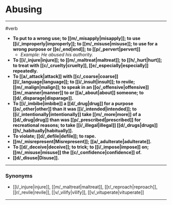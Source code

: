 # Abusing
---
#verb
- **To put to a wrong use; to [[m/_misapply|misapply]]; to use [[i/_improperly|improperly]]; to [[m/_misuse|misuse]]; to use for a wrong purpose or [[e/_end|end]]; to [[p/_pervert|pervert]]**
	- _Example: He abused his authority._
- **To [[i/_injure|injure]]; to [[m/_maltreat|maltreat]]; to [[h/_hurt|hurt]]; to treat with [[c/_cruelty|cruelty]], [[e/_especially|especially]] repeatedly.**
- **To [[a/_attack|attack]] with [[c/_coarse|coarse]] [[l/_language|language]]; to [[i/_insult|insult]]; to revile; [[m/_malign|malign]]; to speak in an [[o/_offensive|offensive]] [[m/_manner|manner]] to or [[a/_about|about]] someone; to [[d/_disparage|disparage]].**
- **To [[i/_imbibe|imbibe]] a [[d/_drug|drug]] for a purpose [[o/_other|other]] than it was [[i/_intended|intended]]; to [[i/_intentionally|intentionally]] take [[m/_more|more]] of a [[d/_drug|drug]] than was [[p/_prescribed|prescribed]] for recreational reasons; to take [[i/_illegal|illegal]] [[d/_drugs|drugs]] [[h/_habitually|habitually]].**
- **To violate; [[d/_defile|defile]]; to rape.**
- **[[m/_misrepresent|Misrepresent]]; [[a/_adulterate|adulterate]].**
- **To [[d/_deceive|deceive]]; to trick; to [[i/_impose|impose]] on; [[m/_misuse|misuse]] the [[c/_confidence|confidence]] of.**
- **[[d/_disuse|Disuse]].**
---
### Synonyms
- [[i/_injure|injure]], [[m/_maltreat|maltreat]], [[r/_reproach|reproach]], [[r/_revile|revile]], [[v/_vilify|vilify]], [[v/_vituperate|vituperate]]
---
